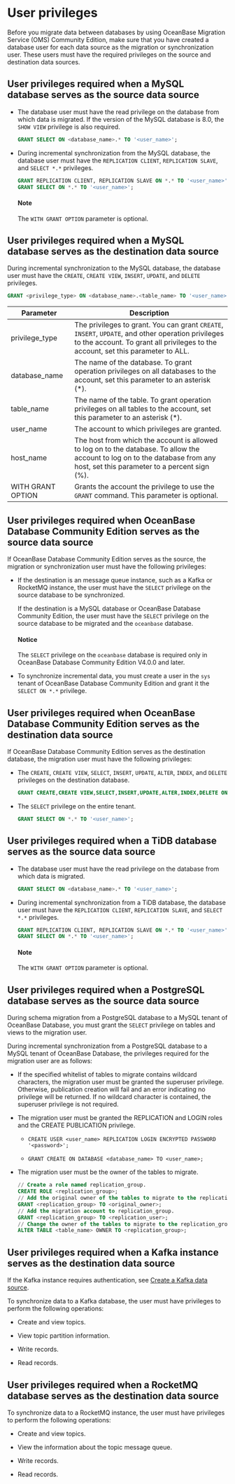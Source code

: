 # User privileges

Before you migrate data between databases by using OceanBase Migration Service (OMS) Community Edition, make sure that you have created a database user for each data source as the migration or synchronization user. These users must have the required privileges on the source and destination data sources.

## User privileges required when a MySQL database serves as the source data source

* The database user must have the read privilege on the database from which data is migrated. If the version of the MySQL database is 8.0, the `SHOW VIEW` privilege is also required.

   ```sql
   GRANT SELECT ON <database_name>.* TO '<user_name>';
   ```

* During incremental synchronization from the MySQL database, the database user must have the `REPLICATION CLIENT`, `REPLICATION SLAVE`, and `SELECT *.*` privileges.

   ```sql
   GRANT REPLICATION CLIENT, REPLICATION SLAVE ON *.* TO '<user_name>' [WITH GRANT OPTION];
   GRANT SELECT ON *.* TO '<user_name>';
   ```

   <main id="notice" type='explain'>
   <h4>Note</h4>
   <p>The <code>WITH GRANT OPTION</code> parameter is optional. </p>
   </main>

## User privileges required when a MySQL database serves as the destination data source

During incremental synchronization to the MySQL database, the database user must have the `CREATE`, `CREATE VIEW`, `INSERT`, `UPDATE`, and `DELETE` privileges.

```sql
GRANT <privilege_type> ON <database_name>.<table_name> TO '<user_name>'@'<host_name>' [WITH GRANT OPTION];
```

| Parameter | Description |
|-------------------|--------------------------------|
| privilege_type | The privileges to grant. You can grant `CREATE`, `INSERT`, `UPDATE`, and other operation privileges to the account. To grant all privileges to the account, set this parameter to ALL.  |
| database_name | The name of the database. To grant operation privileges on all databases to the account, set this parameter to an asterisk (\*).  |
| table_name | The name of the table. To grant operation privileges on all tables to the account, set this parameter to an asterisk (\*).  |
| user_name | The account to which privileges are granted.  |
| host_name | The host from which the account is allowed to log on to the database. To allow the account to log on to the database from any host, set this parameter to a percent sign (%).  |
| WITH GRANT OPTION | Grants the account the privilege to use the `GRANT` command. This parameter is optional.  |

## User privileges required when OceanBase Database Community Edition serves as the source data source

If OceanBase Database Community Edition serves as the source, the migration or synchronization user must have the following privileges:

* If the destination is an message queue instance, such as a Kafka or RocketMQ instance, the user must have the `SELECT` privilege on the source database to be synchronized.

   If the destination is a MySQL database or OceanBase Database Community Edition, the user must have the `SELECT` privilege on the source database to be migrated and the `oceanbase` database.

   <main id="notice" type='notice'>
   <h4>Notice</h4>
   <p>The <code>SELECT</code> privilege on the <code>oceanbase</code> database is required only in OceanBase Database Community Edition V4.0.0 and later. </p>
   </main>

* To synchronize incremental data, you must create a user in the `sys` tenant of OceanBase Database Community Edition and grant it the `SELECT ON *.*` privilege.

## User privileges required when OceanBase Database Community Edition serves as the destination data source

If OceanBase Database Community Edition serves as the destination database, the migration user must have the following privileges:

* The `CREATE`, `CREATE VIEW`, `SELECT`, `INSERT`, `UPDATE`, `ALTER`, `INDEX`, and `DELETE` privileges on the destination database.

   ```sql
   GRANT CREATE,CREATE VIEW,SELECT,INSERT,UPDATE,ALTER,INDEX,DELETE ON <database_name>.* TO '<user_name>';
   ```

* The `SELECT` privilege on the entire tenant.

   ```sql
   GRANT SELECT ON *.* TO '<user_name>';
   ```

## User privileges required when a TiDB database serves as the source data source

* The database user must have the read privilege on the database from which data is migrated.

   ```sql
   GRANT SELECT ON <database_name>.* TO '<user_name>';
   ```

* During incremental synchronization from a TiDB database, the database user must have the `REPLICATION CLIENT`, `REPLICATION SLAVE`, and `SELECT *.*` privileges.

   ```sql
   GRANT REPLICATION CLIENT, REPLICATION SLAVE ON *.* TO '<user_name>' [WITH GRANT OPTION];
   GRANT SELECT ON *.* TO '<user_name>';
   ```

   <main id="notice" type='explain'>
   <h4>Note</h4>
   <p>The <code>WITH GRANT OPTION</code> parameter is optional. </p>
   </main>

## User privileges required when a PostgreSQL database serves as the source data source

During schema migration from a PostgreSQL database to a MySQL tenant of OceanBase Database, you must grant the `SELECT` privilege on tables and views to the migration user.

During incremental synchronization from a PostgreSQL database to a MySQL tenant of OceanBase Database, the privileges required for the migration user are as follows:

* If the specified whitelist of tables to migrate contains wildcard characters, the migration user must be granted the superuser privilege. Otherwise, publication creation will fail and an error indicating no privilege will be returned. If no wildcard character is contained, the superuser privilege is not required.

* The migration user must be granted the REPLICATION and LOGIN roles and the CREATE PUBLICATION privilege.

   * `CREATE USER <user_name> REPLICATION LOGIN ENCRYPTED PASSWORD '<password>';`

   * `GRANT CREATE ON DATABASE <database_name> TO <user_name>;`

* The migration user must be the owner of the tables to migrate.

   ```sql
   // Create a role named replication_group.
   CREATE ROLE <replication_group>;
   // Add the original owner of the tables to migrate to the replication_group role.
   GRANT <replication_group> TO <original_owner>;
   // Add the migration account to replication_group.
   GRANT <replication_group> TO <replication_user>;
   // Change the owner of the tables to migrate to the replication_group role.
   ALTER TABLE <table_name> OWNER TO <replication_group>;
   ```

## User privileges required when a Kafka instance serves as the destination data source

If the Kafka instance requires authentication, see [Create a Kafka data source](100.create-a-data-source/500.create-a-kafka-data-source.md).

To synchronize data to a Kafka database, the user must have privileges to perform the following operations:

* Create and view topics.

* View topic partition information.

* Write records.

* Read records.

## User privileges required when a RocketMQ database serves as the destination data source

To synchronize data to a RocketMQ instance, the user must have privileges to perform the following operations:

* Create and view topics.

* View the information about the topic message queue.

* Write records.

* Read records.
